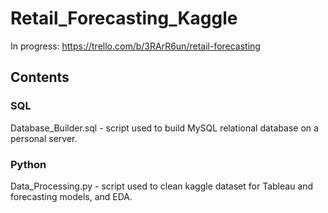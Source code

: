 # Retail_Forecasting_Kaggle

In progress: https://trello.com/b/3RArR6un/retail-forecasting

## Contents
### SQL
Database_Builder.sql - script used to build MySQL relational database on a personal server.
### Python
Data_Processing.py - script used to clean kaggle dataset for Tableau and forecasting models, and EDA.
